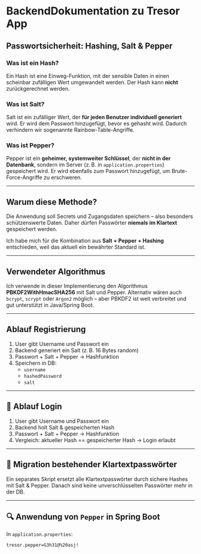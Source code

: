 # BackendDokumentation zu Tresor App

## Passwortsicherheit: Hashing, Salt & Pepper

### Was ist ein Hash?
Ein Hash ist eine Einweg-Funktion, mit der sensible Daten in einen scheinbar zufälligen Wert umgewandelt werden. Der Hash kann **nicht** zurückgerechnet werden.
### Was ist Salt?
Salt ist ein zufälliger Wert, der **für jeden Benutzer individuell generiert** wird. Er wird dem Passwort hinzugefügt, bevor es gehasht wird. Dadurch verhindern wir sogenannte Rainbow-Table-Angriffe.

### Was ist Pepper?
Pepper ist ein **geheimer, systemweiter Schlüssel**, der **nicht in der Datenbank**, sondern im Server (z. B. in `application.properties`) gespeichert wird. Er wird ebenfalls zum Passwort hinzugefügt, um Brute-Force-Angriffe zu erschweren.

---

## Warum diese Methode?

Die Anwendung soll Secrets und Zugangsdaten speichern – also besonders schützenswerte Daten. Daher dürfen Passwörter **niemals im Klartext** gespeichert werden.

Ich habe mich für die Kombination aus **Salt + Pepper + Hashing** entschieden, weil das aktuell ein bewährter Standard ist.

---

## Verwendeter Algorithmus

Ich verwende in dieser Implementierung den Algorithmus **PBKDF2WithHmacSHA256** mit Salt und Pepper. Alternativ wären auch `bcrypt`, `scrypt` oder `Argon2` möglich – aber PBKDF2 ist weit verbreitet und gut unterstützt in Java/Spring Boot.

---

## Ablauf Registrierung

1. User gibt Username und Passwort ein
2. Backend generiert ein Salt (z. B. 16 Bytes random)
3. Passwort + Salt + Pepper → Hashfunktion
4. Speichern in DB:
    - `username`
    - `hashedPassword`
    - `salt`

---

## 🔐 Ablauf Login

1. User gibt Username und Passwort ein
2. Backend holt Salt & gespeicherten Hash
3. Passwort + Salt + Pepper → Hashfunktion
4. Vergleich: aktueller Hash == gespeicherter Hash → Login erlaubt

---

## 🔄 Migration bestehender Klartextpasswörter

Ein separates Skript ersetzt alle Klartextpasswörter durch sichere Hashes mit Salt & Pepper. Danach sind keine unverschlüsselten Passwörter mehr in der DB.

---

## 🔍 Anwendung von `Pepper` in Spring Boot

In `application.properties`:

```properties
tresor.pepper=G3h31@%20asj!
